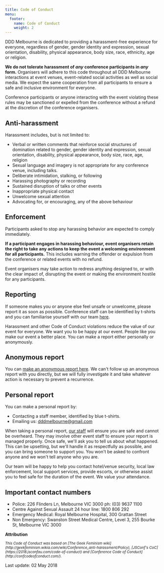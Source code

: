 ```yaml
---
title: Code of Conduct
menu:
  footer:
    name: Code of Conduct
    weight: 2
---
```


DDD Melbourne is dedicated to providing a harassment-free experience for everyone, regardless of gender, gender identity and expression, sexual orientation, disability, physical appearance, body size, race, ethnicity, age or religion.

**We do not tolerate harassment of *any* conference participants in *any* form.** Organisers will adhere to this code throughout all DDD Melbourne interactions at event venues, event-related social activities as well as social media. We expect the same cooperation from all participants to ensure a safe and inclusive environment for everyone.

Conference participants or anyone interacting with the event violating these rules may be sanctioned or expelled from the conference without a refund at the discretion of the conference organisers.

## Anti-harassment
Harassment includes, but is not limited to:

- Verbal or written comments that reinforce social structures of domination related to gender, gender identity and expression, sexual orientation, disability, physical appearance, body size, race, age, religion
- Sexual language and imagery is not appropriate for any conference venue, including talks.
- Deliberate intimidation, stalking, or following
- Harassing photography or recording
- Sustained disruption of talks or other events
- Inappropriate physical contact
- Unwelcome sexual attention
- Advocating for, or encouraging, any of the above behaviour

## Enforcement
Participants asked to stop any harassing behavior are expected to comply immediately.

**If a participant engages in harassing behaviour, event organisers retain the right to take any actions to keep the event a welcoming environment for all participants.** This includes warning the offender or expulsion from the conference or related events with no refund.

Event organisers may take action to redress anything designed to, or with the clear impact of, disrupting the event or making the environment hostile for any participants.

## Reporting
If someone makes you or anyone else feel unsafe or unwelcome, please report it as soon as possible. Conference staff can be identified by t-shirts and you can familiarise yourself with our team [here](https://medium.com/ddd-melbourne/the-ddd-melbourne-crew-5f0dd3da09df). 

Harassment and other Code of Conduct violations reduce the value of our event for everyone. We want you to be happy at our event. People like you make our event a better place. You can make a report either personally or anonymously.

## Anonymous report
You can [make an anonymous report here](https://goo.gl/forms/nxlw9ldDfJ06ohok2). We can't follow up an anonymous report with you directly, but we will fully investigate it and take whatever action is necessary to prevent a recurrence.

## Personal report
You can make a personal report by:

- Contacting a staff member, identified by blue t-shirts.
- Emailing us: [dddmelbourne@gmail.com](mailto:dddmelbourne@gmail.com)

When taking a personal report, [our staff](https://medium.com/ddd-melbourne/the-ddd-melbourne-crew-5f0dd3da09df) will ensure you are safe and cannot be overheard. They may involve other event staff to ensure your report is managed properly. Once safe, we'll ask you to tell us about what happened. This can be upsetting, but we'll handle it as respectfully as possible, and you can bring someone to support you. You won't be asked to confront anyone and we won't tell anyone who you are.

Our team will be happy to help you contact hotel/venue security, local law enforcement, local support services, provide escorts, or otherwise assist you to feel safe for the duration of the event. We value your attendance.

## Important contact numbers
- Police: 226 Flinders Ln, Melbourne VIC 3000 ph: (03) 9637 1100
- Centre Against Sexual Assault 24 hour line: 1800 806 292
- Emergency Medical: Royal Melbourne Hospital, 300 Grattan Street
- Non Emergency: Swanston Street Medical Centre, Level 3, 255 Bourke St, Melbourne VIC 3000

<p><strong>Attribution</strong></p>
<small>
  <em>
  This Code of Conduct was based on [The Geek Feminism wiki](http://geekfeminism.wikia.com/wiki/Conference_anti-harassment/Policy), [JSConf's CoC](https://2018.jsconfau.com/code-of-conduct) and [Conference Code of Conduct](http://confcodeofconduct.com/).
  </em>
</small>

Last update: 02 May 2018
